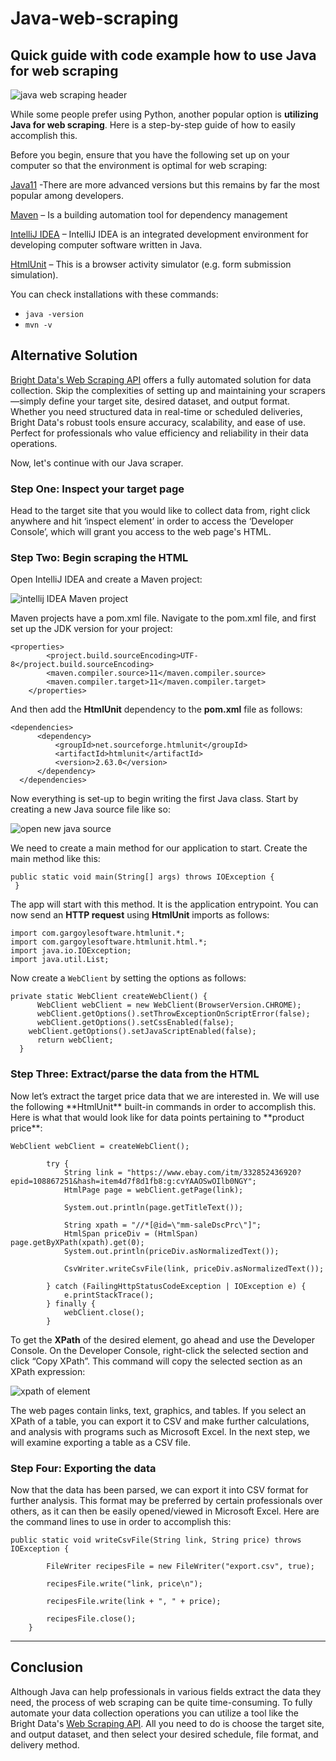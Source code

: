 # Java-web-scraping
<h2>Quick guide with code example how to use Java for web scraping</h2>

![java web scraping header](https://github.com/luminati-io/java-web-scraping/blob/main/Web%20scraping%20with%20Java%20-%20Ultimate%20guide.png "java scraping guide banner")

While some people prefer using Python, another popular option is **utilizing Java for web scraping**.  Here is a step-by-step guide of how to easily accomplish this.

Before you begin, ensure that you have the following set up on your computer so that the environment is optimal for web scraping:

[Java11](https://www.java.com/en/download/help/download_options.html) -There are more advanced versions but this remains by far the most popular among developers.

[Maven](https://maven.apache.org/) – Is a building automation tool for dependency management

[IntelliJ IDEA](https://www.jetbrains.com/idea/download/#section=windows) – IntelliJ IDEA is an integrated development environment for developing computer software written in Java.

[HtmlUnit](https://htmlunit.sourceforge.io/) – This is a browser activity simulator (e.g. form submission simulation).

You can check installations with these commands:

* ```java -version```
* ```mvn -v```

## Alternative Solution

[Bright Data's Web Scraping API](https://brightdata.com/products/web-scraper) offers a fully automated solution for data collection. Skip the complexities of setting up and maintaining your scrapers—simply define your target site, desired dataset, and output format. Whether you need structured data in real-time or scheduled deliveries, Bright Data's robust tools ensure accuracy, scalability, and ease of use. Perfect for professionals who value efficiency and reliability in their data operations.

Now, let's continue with our Java scraper.

<h3>Step One: Inspect your target page</h3>
Head to the target site that you would like to collect data from, right click anywhere and hit ‘inspect element’ in order to access the ‘Developer Console’, which will grant you access to the web page's HTML.
<h3>Step Two: Begin scraping the HTML</h3>
Open IntelliJ IDEA and create a Maven project:

![intellij IDEA Maven project](https://github.com/luminati-io/java-web-scraping/blob/main/Java2%20intellij.png "intellij maven project")

Maven projects have a pom.xml file. Navigate to the pom.xml file, and first set up the JDK version for your project:

```
<properties>
		<project.build.sourceEncoding>UTF-8</project.build.sourceEncoding>
		<maven.compiler.source>11</maven.compiler.source>
		<maven.compiler.target>11</maven.compiler.target>
	</properties>
  ```
  And then add the **HtmlUnit** dependency to the **pom.xml** file as follows:
  
  ```
  <dependencies>
		<dependency>
			<groupId>net.sourceforge.htmlunit</groupId>
			<artifactId>htmlunit</artifactId>
			<version>2.63.0</version>
		</dependency>
	</dependencies>
  ```
  Now everything is set-up to begin writing the first Java class. Start by creating a new Java source file like so:
  
  ![open new java source](https://github.com/luminati-io/java-web-scraping/blob/main/Java3%20intellij.png "new java class")
  
  We need to create a main method for our application to start. Create the main method like this:
  
  ```
  public static void main(String[] args) throws IOException {
   }
  ``` 
  The app will start with this method. It is the application entrypoint. You can now send an **HTTP request** using **HtmlUnit** imports as follows:
  
  ```   
  import com.gargoylesoftware.htmlunit.*;
  import com.gargoylesoftware.htmlunit.html.*;
  import java.io.IOException;
  import java.util.List;
  ```  
  Now create a ```WebClient``` by setting the options as follows:
  
  ``` 
  private static WebClient createWebClient() {
		WebClient webClient = new WebClient(BrowserVersion.CHROME);
		webClient.getOptions().setThrowExceptionOnScriptError(false);
		webClient.getOptions().setCssEnabled(false);
	  webClient.getOptions().setJavaScriptEnabled(false);
		return webClient;
	}
  ``` 
  
<h3>Step Three: Extract/parse the data from the HTML</h3>
Now let’s extract the target price data that we are interested in.
We will use the following **HtmlUnit** built-in commands in order to accomplish this. Here is what that would look like for data points pertaining to **product price**:

```
WebClient webClient = createWebClient();
	    
		try {
			String link = "https://www.ebay.com/itm/332852436920?epid=108867251&hash=item4d7f8d1fb8:g:cvYAAOSwOIlb0NGY";
			HtmlPage page = webClient.getPage(link);
			
			System.out.println(page.getTitleText());
			
			String xpath = "//*[@id=\"mm-saleDscPrc\"]";			
			HtmlSpan priceDiv = (HtmlSpan) page.getByXPath(xpath).get(0);			
			System.out.println(priceDiv.asNormalizedText());
			
			CsvWriter.writeCsvFile(link, priceDiv.asNormalizedText());
			
		} catch (FailingHttpStatusCodeException | IOException e) {
			e.printStackTrace();
		} finally {
			webClient.close();
		}	
  ```
To get the **XPath** of the desired element, go ahead and use the Developer Console. On the Developer Console, right-click the selected section and click “Copy XPath”. This command will copy the selected section as an XPath expression:

![xpath of element](https://github.com/luminati-io/java-web-scraping/blob/main/Java4.png "get xpath")

The web pages contain links, text, graphics, and tables. If you select an XPath of a table, you can export it to CSV and make further calculations, and analysis with programs such as Microsoft Excel. In the next step, we will examine exporting a table as a CSV file.

<h3>Step Four: Exporting the data</h3>
Now that the data has been parsed, we can export it into CSV format for further analysis. This format may be preferred by certain professionals over others, as it can then be easily opened/viewed in Microsoft Excel. Here are the command lines to use in order to accomplish this:

```
public static void writeCsvFile(String link, String price) throws IOException {
		
		FileWriter recipesFile = new FileWriter("export.csv", true);

		recipesFile.write("link, price\n");

		recipesFile.write(link + ", " + price);

		recipesFile.close();
	}
  ```

----

## Conclusion

Although Java can help professionals in various fields extract the data they need, the process of web scraping can be quite time-consuming. To fully automate your data collection operations you can utilize a tool like the Bright Data's [Web Scraping API](https://brightdata.com/products/web-scraper). All you need to do is choose the target site, and output dataset, and then select your desired schedule, file format, and delivery method.
